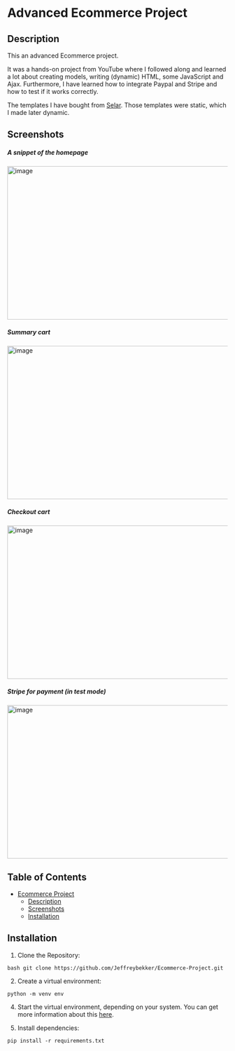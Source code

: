 # Advanced Ecommerce Project

## Description
<p>This an advanced Ecommerce project.</p>
<p>It was a hands-on project from YouTube where I followed along and learned a lot about creating models, writing (dynamic) HTML, some JavaScript and Ajax.
Furthermore, I have learned how to integrate Paypal and Stripe and how to test if it works correctly.</p>
<p>The templates I have bought from <a href="https://selar.co/ecommerce-source-code">Selar</a>. Those templates were static, which I made later dynamic.</p>

## Screenshots

##### A snippet of the homepage
<img src="https://github.com/user-attachments/assets/4f27c904-88e7-4460-bff8-17195a879a68" alt="image" width="700" height="350">

##### Summary cart
<img src="https://github.com/user-attachments/assets/d214575a-5652-4cb8-a972-99d46ea416f6" alt="image" width="700" height="350">

##### Checkout cart
<img src="https://github.com/user-attachments/assets/bf2b9434-467c-4e2c-a0a4-703084d9f6b3" alt="image" width="700" height="350">

##### Stripe for payment (in test mode)
<img src="https://github.com/user-attachments/assets/3071958d-06ab-45cf-adf9-684ff126c925" alt="image" width="700" height="350">


## Table of Contents
* [Ecommerce Project](#ecommerce-project)
  * [Description](#description)
  * [Screenshots](#screenshots)
  * [Installation](#installation)

## Installation
1. Clone the Repository:
```
bash git clone https://github.com/Jeffreybekker/Ecommerce-Project.git
```
2. Create a virtual environment:
```
python -m venv env
```
4. Start the virtual environment, depending on your system. You can get more information about this <a href="https://docs.python.org/3/tutorial/venv.html">here</a>.

5. Install dependencies:
```
pip install -r requirements.txt
```
